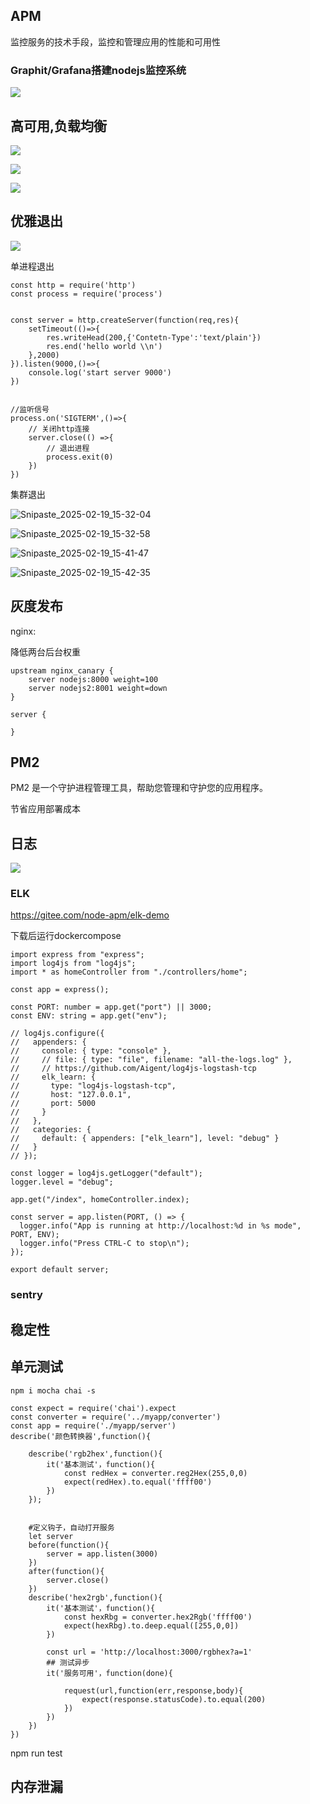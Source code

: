 ## APM

监控服务的技术手段，监控和管理应用的性能和可用性

### Graphit/Grafana搭建nodejs监控系统

![](./img/Snipaste_2025-02-19_10-43-33.png)

## 高可用,负载均衡

![](./img/Snipaste_2025-02-19_14-01-28.png)

![](./img/Snipaste_2025-02-19_14-03-01.png)

![](./img/Snipaste_2025-02-19_14-04-02.png)

## 优雅退出

![](./img/Snipaste_2025-02-19_15-21-20.png)

单进程退出

```
const http = require('http')
const process = require('process')


const server = http.createServer(function(req,res){
    setTimeout(()=>{
        res.writeHead(200,{'Contetn-Type':'text/plain'})
        res.end('hello world \\n')
    },2000)
}).listen(9000,()=>{
    console.log('start server 9000')
})


//监听信号
process.on('SIGTERM',()=>{
    // 关闭http连接
    server.close(() =>{
        // 退出进程
        process.exit(0)
    })
})
```

集群退出

![Snipaste_2025-02-19_15-32-04](./img/Snipaste_2025-02-19_15-32-04.png)

![Snipaste_2025-02-19_15-32-58](./img/Snipaste_2025-02-19_15-32-58.png)

![Snipaste_2025-02-19_15-41-47](./img/Snipaste_2025-02-19_15-41-47.png)

![Snipaste_2025-02-19_15-42-35](./img/Snipaste_2025-02-19_15-42-35.png)

## 灰度发布

nginx:

降低两台后台权重

````
upstream nginx_canary {
	server nodejs:8000 weight=100
	server nodejs2:8001 weight=down
}

server {

}
````

## PM2

PM2 是一个守护进程管理工具，帮助您管理和守护您的应用程序。

节省应用部署成本

## 日志

![](./img/Snipaste_2025-02-19_19-50-36.png)

### ELK

https://gitee.com/node-apm/elk-demo

下载后运行dockercompose

```
import express from "express";
import log4js from "log4js";
import * as homeController from "./controllers/home";

const app = express();

const PORT: number = app.get("port") || 3000;
const ENV: string = app.get("env");

// log4js.configure({
//   appenders: {
//     console: { type: "console" },
//     // file: { type: "file", filename: "all-the-logs.log" },
//     // https://github.com/Aigent/log4js-logstash-tcp
//     elk_learn: {
//       type: "log4js-logstash-tcp",
//       host: "127.0.0.1",
//       port: 5000
//     }
//   },
//   categories: {
//     default: { appenders: ["elk_learn"], level: "debug" }
//   }
// });

const logger = log4js.getLogger("default");
logger.level = "debug";

app.get("/index", homeController.index);

const server = app.listen(PORT, () => {
  logger.info("App is running at http://localhost:%d in %s mode", PORT, ENV);
  logger.info("Press CTRL-C to stop\n");
});

export default server;
```



### sentry



## 稳定性

## 单元测试

```
npm i mocha chai -s
```

```
const expect = require('chai').expect
const converter = require('../myapp/converter')
const app = require('./myapp/server')
describe('颜色转换器',function(){

	describe('rgb2hex',function(){
		it('基本测试'，function(){
			const redHex = converter.reg2Hex(255,0,0)
			expect(redHex).to.equal('ffff00')
		})
	});
	
	
	#定义钩子，自动打开服务
	let server
	before(function(){
		server = app.listen(3000)
	})
	after(function(){
		server.close()
	})
	describe('hex2rgb',function(){
		it('基本测试'，function(){
			const hexRbg = converter.hex2Rgb('ffff00')
			expect(hexRbg).to.deep.equal([255,0,0])
		})
		
		const url = 'http://localhost:3000/rgbhex?a=1'
		## 测试异步 
		it('服务可用'，function(done){
		
			request(url,function(err,response,body){
				expect(response.statusCode).to.equal(200)
			})
		})
	})
})
```

npm run test

## 内存泄漏 

